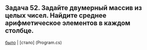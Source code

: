 ## Задача 52. Задайте двумерный массив из целых чисел. Найдите среднее арифметическое элементов в каждом столбце.


[было](example.drawio.png) | [стало] (Program.cs)
